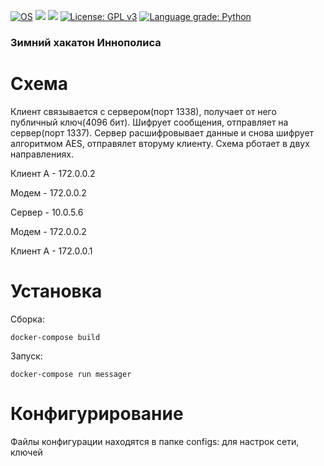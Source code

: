 [![OS](https://img.shields.io/badge/platform-linux-blue.svg)](https://www.kernel.org/)
[![](https://img.shields.io/badge/python-3.6+-blue.svg)](https://www.python.org/download/releases/3.6.0/)
![](https://img.shields.io/docker/automated/vladius25/serverside.svg?colorB=brightgreen)
[![License: GPL v3](https://img.shields.io/badge/License-GPLv3-blue.svg)](https://www.gnu.org/licenses/gpl-3.0)
[![Language grade: Python](https://img.shields.io/lgtm/grade/python/g/InnopHackaton/ClientSide.svg?logo=lgtm&logoWidth=18)](https://lgtm.com/projects/g/InnopHackaton/ClientSide/context:python)

### Зимний хакатон Иннополиса
# Схема
Клиент связывается с сервером(порт 1338), получает от него публичный
ключ(4096 бит). Шифрует сообщения, отправляет на сервер(порт
1337). Сервер расшифровывает данные и снова шифрует алгоритмом AES,
отправялет вторуму клиенту. Схема рботает в двух  направлениях.

Клиент А - 172.0.0.2

Модем - 172.0.0.2

Сервер - 10.0.5.6

Модем - 172.0.0.2

Клиент А - 172.0.0.1

# Установка
Сборка:

`docker-compose build`

Запуск:

`docker-compose run messager`

# Конфигурирование
Файлы конфигурации находятся в папке configs: для настрок сети, ключей
